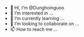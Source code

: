 - 👋 Hi, I’m @Dunghoinguoo
- 👀 I’m interested in ...
- 🌱 I’m currently learning ...
- 💞️ I’m looking to collaborate on ...
- 📫 How to reach me ...

<!---
Dunghoinguoo/Dunghoinguoo is a ✨ special ✨ repository because its `README.md` (this file) appears on your GitHub profile.
You can click the Preview link to take a look at your changes.
--->
